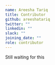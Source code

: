 ```yaml
---
name: Areesha Tariq
title: Contributor
github: areeshatariq
twitter: ""
linkedin: ""
slack: ""
joining_date: ""
role: contributor
---
```


Still waiting for this
